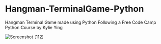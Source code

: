 # Hangman-TerminalGame-Python

Hangman Terminal Game made using Python 
Following a Free Code Camp Python Course by Kylie Ying

![Screenshot (112)](https://user-images.githubusercontent.com/80093500/138414107-3341f61d-8753-45df-8927-ba8e27acfe4a.png)
